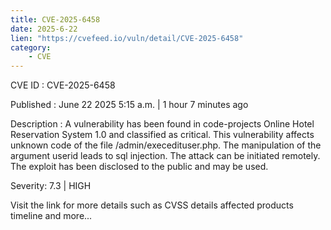 ```yaml
---
title: CVE-2025-6458
date: 2025-6-22
lien: "https://cvefeed.io/vuln/detail/CVE-2025-6458"
category:
    - CVE
---
```


CVE ID : CVE-2025-6458

Published :  June 22
2025
5:15 a.m. | 1 hour
7 minutes ago

Description : A vulnerability has been found in code-projects Online Hotel Reservation System 1.0 and classified as critical. This vulnerability affects unknown code of the file /admin/execedituser.php. The manipulation of the argument userid leads to sql injection. The attack can be initiated remotely. The exploit has been disclosed to the public and may be used.

Severity: 7.3 | HIGH

Visit the link for more details
such as CVSS details
affected products
timeline
and more...
